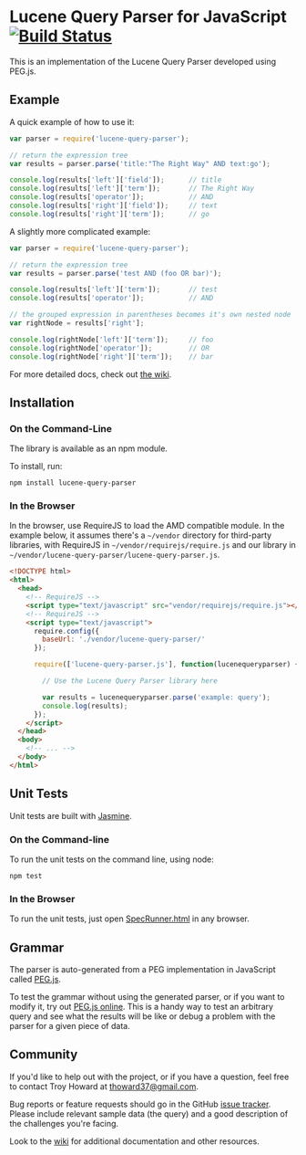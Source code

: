 # Lucene Query Parser for JavaScript [![Build Status](https://travis-ci.org/thoward/lucene-query-parser.js.svg?branch=master)](https://travis-ci.org/thoward/lucene-query-parser.js)

This is an implementation of the Lucene Query Parser developed using PEG.js.

## Example

A quick example of how to use it:

```javascript
var parser = require('lucene-query-parser');

// return the expression tree
var results = parser.parse('title:"The Right Way" AND text:go');

console.log(results['left']['field']);      // title
console.log(results['left']['term']);       // The Right Way
console.log(results['operator']);           // AND
console.log(results['right']['field']);     // text
console.log(results['right']['term']);      // go
```

A slightly more complicated example:

```javascript
var parser = require('lucene-query-parser');

// return the expression tree
var results = parser.parse('test AND (foo OR bar)');

console.log(results['left']['term']);       // test
console.log(results['operator']);           // AND

// the grouped expression in parentheses becomes it's own nested node
var rightNode = results['right'];

console.log(rightNode['left']['term']);     // foo
console.log(rightNode['operator']);         // OR
console.log(rightNode['right']['term']);    // bar
```

For more detailed docs, check out [the wiki](https://github.com/thoward/lucene-query-parser.js/wiki).

## Installation

### On the Command-Line

The library is available as an npm module.

To install, run:

```
npm install lucene-query-parser
```

### In the Browser

In the browser, use RequireJS to load the AMD compatible module. In the example below, it assumes there's a `~/vendor` directory for third-party libraries, with RequireJS in `~/vendor/requirejs/require.js` and our library in `~/vendor/lucene-query-parser/lucene-query-parser.js`.

```html
<!DOCTYPE html>
<html>
  <head>
    <!-- RequireJS -->
    <script type="text/javascript" src="vendor/requirejs/require.js"></script>
    <!-- RequireJS -->
    <script type="text/javascript">
      require.config({
        baseUrl: './vendor/lucene-query-parser/'
      });

      require(['lucene-query-parser.js'], function(lucenequeryparser) {

        // Use the Lucene Query Parser library here

        var results = lucenequeryparser.parse('example: query');
        console.log(results);
      });
    </script>
  </head>
  <body>
    <!-- ... -->
  </body>
</html>
```

## Unit Tests

Unit tests are built with [Jasmine](http://pivotal.github.com/jasmine/).

### On the Command-line

To run the unit tests on the command line, using node:

```
npm test
```

### In the Browser

To run the unit tests, just open [SpecRunner.html](https://rawgithub.com/thoward/lucene-query-parser.js/master/spec/SpecRunner.html) in any browser.


## Grammar

The parser is auto-generated from a PEG implementation in JavaScript called [PEG.js](http://pegjs.majda.cz/).

To test the grammar without using the generated parser, or if you want to modify it, try out [PEG.js online](http://pegjs.majda.cz/online>). This is a handy way to test an arbitrary query and see what the results will be like or debug a problem with the parser for a given piece of data.


## Community

If you'd like to help out with the project, or if you have a question, feel free to contact Troy Howard at thoward37@gmail.com.

Bug reports or feature requests should go in the GitHub [issue tracker](https://github.com/thoward/lucene-query-parser.js/issues). Please include relevant sample data (the query) and a good description of the challenges you're facing.

Look to the [wiki](https://github.com/thoward/lucene-query-parser.js/wiki) for additional documentation and other resources.
